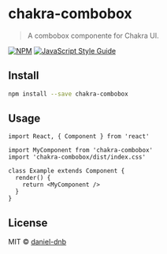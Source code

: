 # chakra-combobox

> A combobox componente for Chakra UI.

[![NPM](https://img.shields.io/npm/v/chakra-combobox.svg)](https://www.npmjs.com/package/chakra-combobox) [![JavaScript Style Guide](https://img.shields.io/badge/code_style-standard-brightgreen.svg)](https://standardjs.com)

## Install

```bash
npm install --save chakra-combobox
```

## Usage

```tsx
import React, { Component } from 'react'

import MyComponent from 'chakra-combobox'
import 'chakra-combobox/dist/index.css'

class Example extends Component {
  render() {
    return <MyComponent />
  }
}
```

## License

MIT © [daniel-dnb](https://github.com/daniel-dnb)
